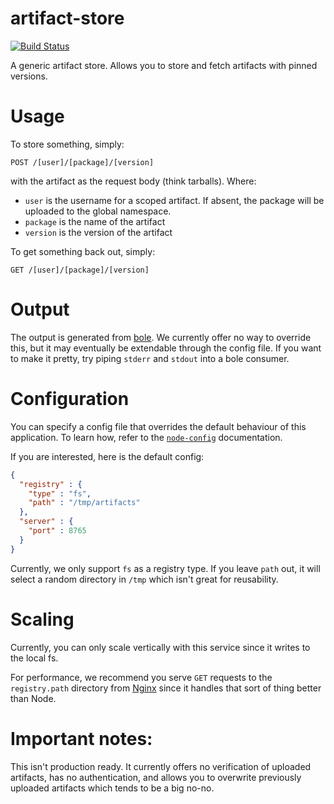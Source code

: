 artifact-store
==============

[![Build Status](https://travis-ci.org/wblankenship/artifact-store.svg?branch=master)](https://travis-ci.org/wblankenship/artifact-store)

A generic artifact store. Allows you to store and fetch artifacts with pinned versions.

# Usage

To store something, simply:

`POST /[user]/[package]/[version]`

with the artifact as the request body (think tarballs). Where:

* `user` is the username for a scoped artifact. If absent, the package will be uploaded to the global namespace.
* `package` is the name of the artifact
* `version` is the version of the artifact

To get something back out, simply:

`GET /[user]/[package]/[version]`

# Output

The output is generated from [bole](npmjs.org/package/bole). We currently offer no way to override this, but it may eventually be extendable through the config file. If you want to make it pretty, try piping `stderr` and `stdout` into a bole consumer.

# Configuration

You can specify a config file that overrides the default behaviour of this application. To learn how, refer to the [`node-config`](https://github.com/lorenwest/node-config) documentation.

If you are interested, here is the default config:

```json
{
  "registry" : {
    "type" : "fs",
    "path" : "/tmp/artifacts"
  },
  "server" : {
    "port" : 8765
  }
}
```

Currently, we only support `fs` as a registry type. If you leave `path` out, it will select a random directory in `/tmp` which isn't great for reusability.

# Scaling

Currently, you can only scale vertically with this service since it writes to the local fs.

For performance, we recommend you serve `GET` requests to the `registry.path` directory from [Nginx](nginx.com) since it handles that sort of thing better than Node.

# Important notes:

This isn't production ready. It currently offers no verification of uploaded artifacts, has no authentication, and allows you to overwrite previously uploaded artifacts which tends to be a big no-no.
